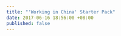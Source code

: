 ```yaml
---
title: "'Working in China' Starter Pack"
date: 2017-06-16 18:56:00 +08:00
published: false
---
```


